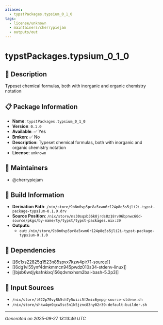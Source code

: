 ```yaml
---
aliases:
  - typstPackages.typsium_0_1_0
tags:
  - license/unknown
  - maintainers/cherrypiejam
  - outputs/out
---
```


# typstPackages.typsium_0_1_0

## 📝 Description

Typeset chemical formulas, both with inorganic and organic chemistry notation

## 📋 Package Information

- **Name**: `typstPackages.typsium_0_1_0`
- **Version**: `0.1.0`
- **Available**: ✅ Yes
- **Broken**: ✅ No
- **Description**: Typeset chemical formulas, both with inorganic and organic chemistry notation
- **License**: `unknown`
## 👥 Maintainers

- @cherrypiejam


## 🔧 Build Information

- **Derivation Path**: `/nix/store/9b8n0vp5pr8a5xwn6r124p8q5s5jli2i-typst-package-typsium-0.1.0.drv`
- **Source Position**: `/nix/store/ns30sqxb36k8jrds8z18rv96bpnwc60d-source/pkgs/by-name/ty/typst/typst-packages.nix:39`
- **Outputs**:
  - `out`:  `/nix/store/9b8n0vp5pr8a5xwn6r124p8q5s5jli2i-typst-package-typsium-0.1.0`

## 🔗 Dependencies

- [[6c1xs22825q1523n85spvx7kzw4pir71-source]]
- [[6dg1vi55ynf4dmkmmcn945pwdz010s34-stdenv-linux]]
- [[bjsb6wdjykafnkixq156qdvmxhsm2bai-bash-5.3p3]]

## 📁 Input Sources

- `/nix/store/l622p70vy8k5sh7y5wizi5f2mic6ynpg-source-stdenv.sh`
- `/nix/store/shkw4qm9qcw5sc5n1k5jznc83ny02r39-default-builder.sh`

---
*Generated on 2025-09-27 13:13:46 UTC*
